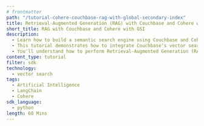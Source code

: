 ```yaml
---
# frontmatter
path: "/tutorial-cohere-couchbase-rag-with-global-secondary-index"
title: Retrieval-Augmented Generation (RAG) with Couchbase and Cohere with GSI
short_title: RAG with Couchbase and Cohere with GSI
description:
  - Learn how to build a semantic search engine using Couchbase and Cohere using GSI.
  - This tutorial demonstrates how to integrate Couchbase's vector search capabilities with Cohere embeddings and language models.
  - You'll understand how to perform Retrieval-Augmented Generation (RAG) using LangChain and Couchbase.
content_type: tutorial
filter: sdk
technology:
  - vector search
tags:
  - Artificial Intelligence
  - LangChain
  - Cohere
sdk_language:
  - python
length: 60 Mins
---
```

